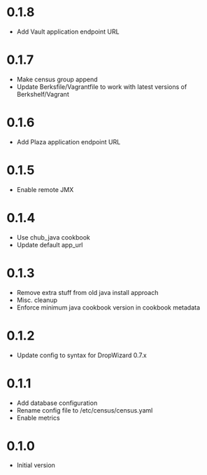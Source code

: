 # 0.1.8
* Add Vault application endpoint URL 

# 0.1.7
* Make census group append
* Update Berksfile/Vagrantfile to work with latest versions of Berkshelf/Vagrant

# 0.1.6
* Add Plaza application endpoint URL 

# 0.1.5
* Enable remote JMX

# 0.1.4
* Use chub_java cookbook
* Update default app_url

# 0.1.3

* Remove extra stuff from old java install approach
* Misc. cleanup
* Enforce minimum java cookbook version in cookbook metadata

# 0.1.2

* Update config to syntax for DropWizard 0.7.x

# 0.1.1

* Add database configuration
* Rename config file to /etc/census/census.yaml
* Enable metrics

# 0.1.0

* Initial version
